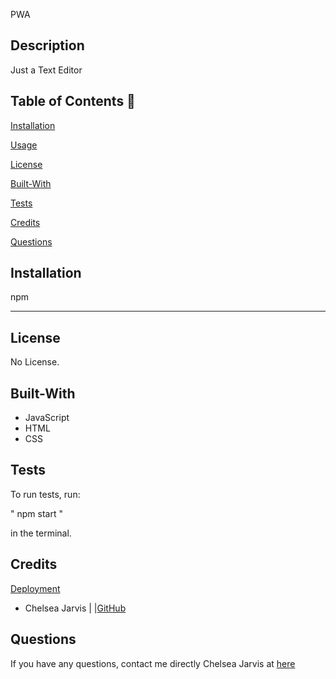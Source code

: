 PWA 

  ## Description

Just a Text Editor

  ## Table of Contents 📖
  
  [Installation](#installation)

  [Usage](#usage)

  [License](#license)

  [Built-With](#Built-With)

  [Tests](#tests) 

  [Credits](#credits)

  [Questions](#questions)
  
  ## Installation 

npm 
  
__________________________________________________________________________

## License

No License. 

## Built-With

- JavaScript
- HTML
- CSS


## Tests 

To run tests, run: 

" npm start "

in the terminal.
  

## Credits

[Deployment](https://pwa-ne6a.onrender.com)

- Chelsea Jarvis | |[GitHub](https://github.com/Jarvisismy-copilot)


 ## Questions 
  
  If you have any questions, contact me directly Chelsea Jarvis at [here](mailto:Chelseajarvis3301@icloud.com)


  

